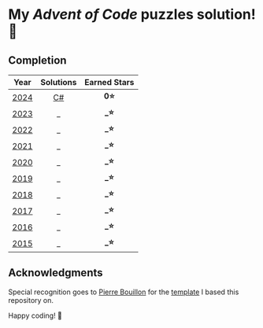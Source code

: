 # My _Advent of Code_ puzzles solution! 🎄

## Completion

| Year | Solutions | Earned Stars |
|:----:|:---------:|:------------:|
| [2024](https://adventofcode.com/2024) | [C#](./src/Solutions/AdventOfCode.Year2024) | **0⭐** |
| [2023](https://adventofcode.com/2023) | _ | **_⭐** |
| [2022](https://adventofcode.com/2022) | _ | **_⭐** |
| [2021](https://adventofcode.com/2021) | _ | **_⭐** |
| [2020](https://adventofcode.com/2020) | _ | **_⭐** |
| [2019](https://adventofcode.com/2019) | _ | **_⭐** |
| [2018](https://adventofcode.com/2018) | _ | **_⭐** |
| [2017](https://adventofcode.com/2017) | _ | **_⭐** |
| [2016](https://adventofcode.com/2016) | _ | **_⭐** |
| [2015](https://adventofcode.com/2015) | _ | **_⭐** |

## Acknowledgments

Special recognition goes to [Pierre Bouillon](https://github.com/pBouillon) for the [template](https://github.com/pBouillon/dotnet-advent-of-code-template) I based this repository on.

Happy coding! 🚀